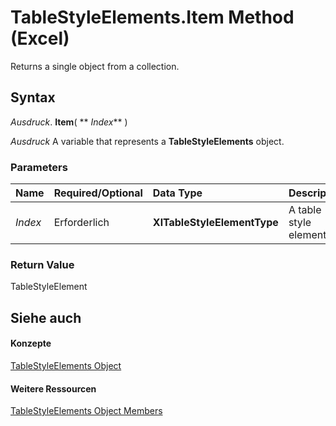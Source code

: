 
# TableStyleElements.Item Method (Excel)

Returns a single object from a collection.


## Syntax

 _Ausdruck_. **Item**( ** _Index_** )

 _Ausdruck_ A variable that represents a **TableStyleElements** object.


### Parameters



|**Name**|**Required/Optional**|**Data Type**|**Description**|
|:-----|:-----|:-----|:-----|
| _Index_|Erforderlich|**XlTableStyleElementType**|A table style element.|

### Return Value

TableStyleElement


## Siehe auch


#### Konzepte


[TableStyleElements Object](d8f29faa-039d-6820-028c-763ee2a2989b.md)
#### Weitere Ressourcen


[TableStyleElements Object Members](http://msdn.microsoft.com/library/e6272fe1-429b-a881-7601-c42d3887429f%28Office.15%29.aspx)